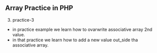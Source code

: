 ## Array Practice in PHP
3. practice-3
- in practice example we learn how to ovarwrite associative array 2nd value.
- in that practice we learn how to add a new value out_side tha associative array. 